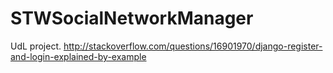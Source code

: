 # STWSocialNetworkManager

UdL project.
http://stackoverflow.com/questions/16901970/django-register-and-login-explained-by-example
